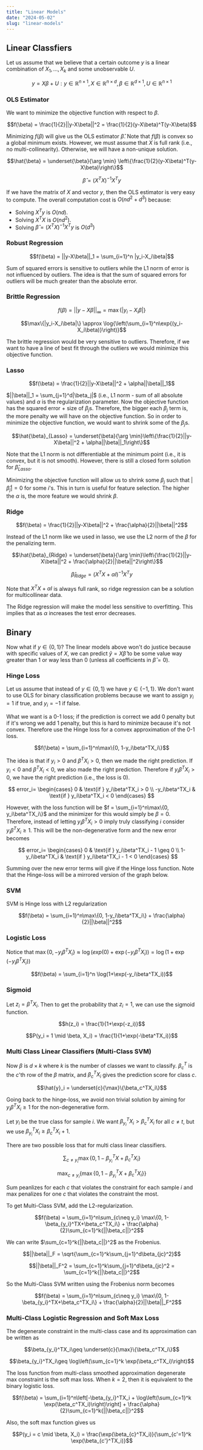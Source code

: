```yaml
---
title: "Linear Models"
date: "2024-05-02"
slug: "linear-models"
---
```

## Linear Classfiers

Let us assume that we believe that a certain outcome $y$ is a linear combination of $X_1, \dots ,X_k$ and some unobservable $U$.

$$y = X\beta + U: y \in \mathbb{R}^{n \times 1}, X \in \mathbb{R}^{n \times d}, \beta \in \mathbb{R}^{d \times 1}, U \in \mathbb{R}^{n \times 1}$$

### OLS Estimator

We want to minimize the objective function with respect to $\beta$.

$$f(\beta) = \frac{1}{2}||y-X\beta||^2 = \frac{1}{2}(y-X\beta)^T(y-X\beta)$$

 Minimizing $f(\beta)$ will give us the OLS estimator $\hat{\beta}$. Note that $f(\beta)$ is convex so a global minimum exists. However, we must assume that $X$ is full rank (i.e., no multi-collinearity). Otherwise, we will have a non-unique solution.

$$\hat{\beta} = \underset{\beta}{\arg \min} \left\{\frac{1}{2}(y-X\beta)^T(y-X\beta)\right\}$$

$$\hat{\beta} = (X^TX)^{-1}X^Ty$$

If we have the matrix of $X$ and vector $y$, then the OLS estimator is very easy to compute. The overall computation cost is $O(nd^2 + d^3)$ because:

- Solving $X^Ty$ is $O(nd)$.
- Solving $X^TX$ is $O(nd^2)$.
- Solving $\hat{\beta} = (X^TX)^{-1}X^Ty$ is $O(d^3)$

### Robust Regression

$$f(\beta) = ||y-X\beta||_1 = \sum_{i=1}^n |y_i-X_i\beta|$$

Sum of squared errors is sensitive to outliers while the L1 norm of error is not influenced by outliers. The idea is that the sum of squared errors for outliers will be much greater than the absolute error.

### Brittle Regression

$$f(\beta) = ||y-X\beta||_\infty = \max\{|y_i-X_i\beta|\}$$

$$\max\{|y_i-X_i\beta|\} \approx \log{\left(\sum_{i=1}^n\exp{(y_i-X_i\beta)}\right)}$$

The brittle regression would be very sensitive to outliers. Therefore, if we want to have a line of best fit through the outliers we would minimize this objective function.

### Lasso

$$f(\beta) = \frac{1}{2}||y-X\beta||^2 + \alpha||\beta||_1$$

$||\beta||_1 = \sum_{j=1}^d|\beta_j|$ (i.e., L1 norm - sum of all absolute values) and $\alpha$ is the regularization parameter. Now the objective function has the squared error + size of $\beta_j$s. Therefore, the bigger each $\beta_j$ term is, the more penalty we will have on the objective function. So in order to minimize the objective function, we would want to shrink some of the $\beta_j$s.

$$\hat{\beta}_{Lasso} = \underset{\beta}{\arg \min}\left\{\frac{1}{2}||y-X\beta||^2 + \alpha||\beta||_1\right\}$$

Note that the L1 norm is not differentiable at the minimum point (i.e., it is convex, but it is not smooth). However, there is still a closed form solution for $\hat{\beta}_{Lasso}$.

Minimizing the objective function will allow us to shrink some $\beta_j$ such that $|\hat{\beta}_j| = 0$ for some $i$'s. This in turn is useful for feature selection. The higher the $\alpha$ is, the more feature we would shrink $\beta$.

### Ridge

$$f(\beta) = \frac{1}{2}||y-X\beta||^2 + \frac{\alpha}{2}||\beta||^2$$

Instead of the L1 norm like we used in lasso, we use the L2 norm of the $\beta$ for the penalizing term.

$$\hat{\beta}_{Ridge} = \underset{\beta}{\arg \min}\left\{\frac{1}{2}||y-X\beta||^2 + \frac{\alpha}{2}||\beta||^2\right\}$$

$$\hat{\beta}_{Ridge} = (X^TX + \alpha I)^{-1}X^Ty$$

Note that $X^TX + \alpha I$ is always full rank, so ridge regression can be a solution for multicollinear data.

The Ridge regression will make the model less sensitive to overfitting. This implies that as $\alpha$ increases the test error decreases.

## Binary

Now what if $y\in\{0,1\}$? The linear models above won't do justice because with specific values of $X$, we can predict $\hat{y} = X\hat{\beta}$ to be some value way greater than $1$ or way less than $0$ (unless all coefficients in $\hat{\beta} = 0$).

### Hinge Loss

Let us assume that instead of  $y\in\{0,1\}$ we have  $y\in\{-1,1\}$. We don't want to use OLS for binary classification problems because we want to assign $y_i = 1$ if true, and $y_i = -1$ if false.

What we want is a 0-1 loss; if the prediction is correct we add $0$ penalty but if it's wrong we add $1$ penalty, but this is hard to minimize because it's not convex. Therefore use the Hinge loss for a convex approximation of the 0-1 loss.

$$f(\beta) = \sum_{i=1}^n\max\{0, 1-y_i\beta^TX_i\}$$

The idea is that if $y_i > 0$ and $\beta^TX_i > 0$, then we made the right prediction. If $y_i < 0$ and $\beta^TX_i < 0$, we also made the right prediction. Therefore if $y_i\beta^TX_i > 0$, we have the right prediction (i.e., the loss is 0).

$$
    error_i= 
    \begin{cases}
    0 & \text{if } y_i\beta^TX_i > 0 \\
    -y_i\beta^TX_i & \text{if } y_i\beta^TX_i < 0
    \end{cases}
$$

However, with the loss function will be $f = \sum_{i=1}^n\max\{0, y_i\beta^TX_i\}$ and the minimizer for this would simply be $\beta = 0$. Therefore, instead of letting $y_i\beta^TX_i > 0$ imply truly classifying $i$ consider $y_i\beta^TX_i \geq 1$. This will be the non-degenerative form and the new error becomes

$$
    error_i= 
    \begin{cases}
    0 & \text{if } y_i\beta^TX_i - 1 \geq 0 \\
    1-y_i\beta^TX_i & \text{if } y_i\beta^TX_i - 1 < 0
    \end{cases}
$$

Summing over the new error terms will give if the Hinge loss function. Note that the Hinge-loss will be a mirrored version of the graph below.

### SVM

SVM is Hinge loss with L2 regularization

$$f(\beta) = \sum_{i=1}^n\max\{0, 1-y_i\beta^TX_i\} + \frac{\alpha}{2}||\beta||^2$$

### Logistic Loss

Notice that $\max\{0, -y_i\beta^TX_i\} \approx \log(exp(0)+\exp(-y_i\beta^TX_i)) = \log(1+\exp(-y_i\beta^TX_i))$

$$f(\beta) = \sum_{i=1}^n \log(1+\exp(-y_i\beta^TX_i))$$

### Sigmoid

Let $z_i = \beta^TX_i$. Then to get the probability that $z_i = 1$, we can use the sigmoid function.

$$h(z_i) = \frac{1}{1+\exp(-z_i)}$$

$$P(y_i = 1 \mid \beta, X_i) = \frac{1}{1+\exp(-\beta^TX_i)}$$

### Multi Class Linear Classifiers (Multi-Class SVM)

Now $\beta$ is $d \times k$ where $k$ is the number of classes we want to classify. $\beta_c^T$ is the $c$'th row of the $\beta$ matrix, and $\beta_c^TX_i$ gives the prediction score for class $c$.

$$\hat{y}_i = \underset{c}{\max}\{\beta_c^TX_i\}$$

Going back to the hinge-loss, we avoid non trivial solution by aiming for $y_i\beta^TX_i \geq 1$ for the non-degenerative form.

Let $y_i$ be the true class for sample $i$. We want $\beta_{y_i}^TX_i > \beta_c^TX_i$ for all $c\neq t$, but we use $\beta_{y_i}^TX_i \geq \beta_c^TX_i + 1$.

There are two possible loss that for multi class linear classifiers.

$$\sum_{c\neq y_i} \max\{0, 1-\beta_{y_i}^TX+\beta_c^TX_i\}$$

$$\mathop{\max}_{c\neq y_i}\{\max\{0, 1-\beta_{y_i}^TX+\beta_c^TX_i\}\}$$

Sum peanlizes for each $c$ that violates the constraint for each sample $i$ and max penalizes for one $c$ that violates the constraint the most.

To get Multi-Class SVM, add the L2-regularization.

$$f(\beta) = \sum_{i=1}^n\sum_{c\neq y_i} \max\{0, 1-\beta_{y_i}^TX+\beta_c^TX_i\} + \frac{\alpha}{2}\sum_{c=1}^k{||\beta_c||}^2$$

We can write $\sum_{c=1}^k{||\beta_c||}^2$ as the Frobenius.

$$||\beta||_F = \sqrt{\sum_{c=1}^k\sum_{j=1}^d\beta_{jc}^2}$$

$$||\beta||_F^2 = \sum_{c=1}^k\sum_{j=1}^d\beta_{jc}^2 = \sum_{c=1}^k{||\beta_c||}^2$$

So the Multi-Class SVM written using the Frobenius norm becomes

$$f(\beta) = \sum_{i=1}^n\sum_{c\neq y_i} \max\{0, 1-\beta_{y_i}^TX+\beta_c^TX_i\} + \frac{\alpha}{2}||\beta||_F^2$$

### Multi-Class Logistic Regression and Soft Max Loss

The degenerate constraint in the multi-class case and its approximation can be written as

$$\beta_{y_i}^TX_i\geq \underset{c}{\max}\{\beta_c^TX_i\}$$

$$\beta_{y_i}^TX_i\geq \log\left(\sum_{c=1}^k \exp(\beta_c^TX_i)\right)$$

The loss function from multi-class smoothed approximation degenerate max constraint is the soft max loss. When $k = 2$, then it is equivalent to the binary logistic loss.

$$f(\beta) = \sum_{i=1}^n\left[-\beta_{y_i}^TX_i + \log\left(\sum_{c=1}^k \exp(\beta_c^TX_i)\right)\right] + \frac{\alpha}{2}\sum_{c=1}^k{||\beta_c||}^2$$

Also, the soft max function gives us

$$P(y_i = c \mid \beta, X_i) = \frac{\exp(\beta_{c}^TX_i)}{\sum_{c'=1}^k \exp(\beta_{c'}^TX_i)}$$